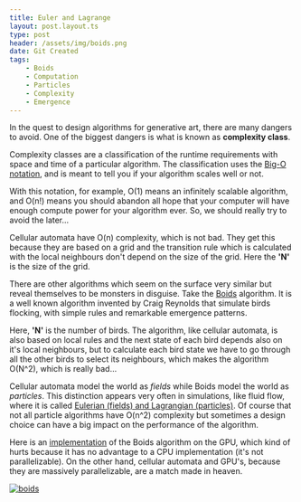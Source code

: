 ```yaml
---
title: Euler and Lagrange
layout: post.layout.ts
type: post
header: /assets/img/boids.png
date: Git Created
tags:
    - Boids
    - Computation
    - Particles
    - Complexity
    - Emergence
---
```


In the quest to design algorithms for generative art, there are many dangers to avoid. One of the biggest dangers is what is known as **complexity class**.

Complexity classes are a classification of the runtime requirements with space and time of a particular algorithm. The classification uses the [Big-O notation](https://www.bigocheatsheet.com/), and is meant to tell you if your algorithm scales well or not. 

With this notation, for example, O(1) means an infinitely scalable algorithm, and O(n!) means you should abandon all hope that your computer will have enough compute power for your algorithm ever. So, we should really try to avoid the later...

Cellular automata have O(n) complexity, which is not bad. They get this because they are based on a grid and the transition rule which is calculated with the local neighbours don't depend on the size of the grid. Here the **'N'** is the size of the grid.  

There are other algorithms which seem on the surface very similar but reveal themselves to be monsters in disguise.  Take the [Boids](https://www.red3d.com/cwr/boids/) algorithm. It is a well known algorithm invented by Craig Reynolds that simulate birds flocking, with simple rules and remarkable emergence patterns.

Here, **'N'** is the number of birds. The algorithm, like cellular automata, is  also based on local rules and the next state of each bird depends also on it's local neighbours, but to calculate each bird state we have to go through all the other birds to select its neighbours, which makes the algorithm O(N^2), which is really bad...

Cellular automata model the world as *fields* while Boids model the world as *particles*. This distinction appears very often in simulations, like fluid flow, where it is called [Eulerian (fields) and Lagrangian (particles)](https://en.wikipedia.org/wiki/Lagrangian_and_Eulerian_specification_of_the_flow_field). Of course that not all particle algorithms have O(n^2) complexity but sometimes  a design choice can have a big impact on the performance of the algorithm. 

Here is an [implementation](/sketches/boids/) of the Boids algorithm on the GPU, which kind of hurts because it has no advantage to a CPU implementation (it's not parallelizable). On the other hand, cellular automata and GPU's, because they are massively parallelizable, are a match made in heaven.

[![boids](/assets/img/boids.png)](/sketches/boids/)

